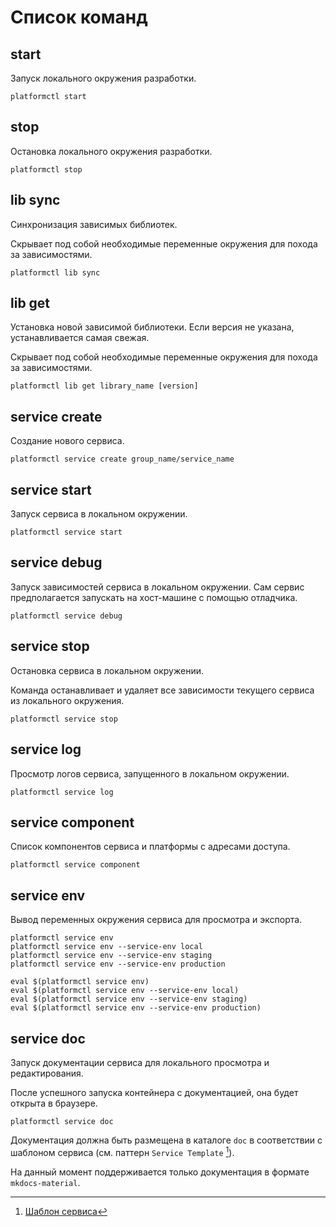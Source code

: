 # Список команд

## start

Запуск локального окружения разработки.

```shell
platformctl start
```

## stop

Остановка локального окружения разработки.

```shell
platformctl stop
```

## lib sync

Синхронизация зависимых библиотек.

Скрывает под собой необходимые переменные окружения для похода за зависимостями.

```shell
platformctl lib sync
```

## lib get

Установка новой зависимой библиотеки. Если версия не указана, устанавливается
самая свежая.

Скрывает под собой необходимые переменные окружения для похода за зависимостями.

```shell
platformctl lib get library_name [version]
```

## service create

Создание нового сервиса.

```shell
platformctl service create group_name/service_name
```

## service start

Запуск сервиса в локальном окружении.

```shell
platformctl service start
```

## service debug

Запуск зависимостей сервиса в локальном окружении. Сам сервис предполагается
запускать на хост-машине с помощью отладчика.

```shell
platformctl service debug
```

## service stop

Остановка сервиса в локальном окружении.

Команда останавливает и удаляет все зависимости текущего сервиса из локального окружения.

```shell
platformctl service stop
```

## service log

Просмотр логов сервиса, запущенного в локальном окружении.

```shell
platformctl service log
```

## service component

Список компонентов сервиса и платформы с адресами доступа.

```shell
platformctl service component
```

## service env

Вывод переменных окружения сервиса для просмотра и экспорта.

```shell
platformctl service env
platformctl service env --service-env local
platformctl service env --service-env staging
platformctl service env --service-env production

eval $(platformctl service env)
eval $(platformctl service env --service-env local)
eval $(platformctl service env --service-env staging)
eval $(platformctl service env --service-env production)
```

## service doc

Запуск документации сервиса для локального просмотра и редактирования.

После успешного запуска контейнера с документацией, она будет открыта в
браузере.

```shell
platformctl service doc
```

Документация должна быть размещена в каталоге `doc` в соответствии с шаблоном
сервиса (см. паттерн `Service Template` [^service-boilerplate]).

На данный момент поддерживается только документация в формате `mkdocs-material`.

[^service-boilerplate]: [Шаблон сервиса](/development/service-boilerplate)

